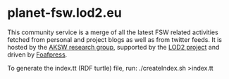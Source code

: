 # planet-fsw.lod2.eu

This community service is a merge of all the latest FSW related activities
fetched from personal and project blogs as well as from twitter feeds. It is
hosted by the [AKSW research group](http://aksw.org), supported by the
[LOD2 project](http://lod2.eu) and driven by [Foafpress](http://foafpress.org).

To generate the index.tt (RDF turtle) file, run:
    ./createIndex.sh >index.tt

